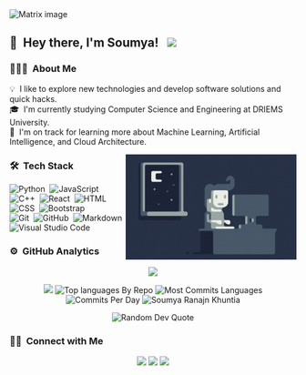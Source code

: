 
<img src="https://raw.githubusercontent.com/rodrigograca31/rodrigograca31/master/matrix.svg" alt="Matrix image"/>

## 👋 &nbsp;Hey there, I'm Soumya! &nbsp; <img src='https://img.shields.io/website?url=https%3A%2F%2Fsoumya-ranjan-khuntia.vercel.app%2F'/>


### 👨🏻‍💻 &nbsp;About Me 

💡 &nbsp;I like to explore new technologies and develop software solutions and quick hacks.\
🎓 &nbsp;I'm currently studying Computer Science and Engineering at DRIEMS University.\
🌱 &nbsp;I'm on track for learning more about Machine Learning, Artificial Intelligence, and Cloud Architecture.

<img alt="Coding" src="https://raw.githubusercontent.com/AVS1508/AVS1508/master/assets/Night-Coding.gif" align="right"/>

### 🛠 &nbsp;Tech Stack

![Python](https://img.shields.io/badge/-Python-333333?style=flat&logo=python)&nbsp;
![JavaScript](https://img.shields.io/badge/-JavaScript-333333?style=flat&logo=javascript)&nbsp;
![C++](https://img.shields.io/badge/-C++-333333?style=flat&logo=C%2B%2B&logoColor=00599C)&nbsp;
![React](https://img.shields.io/badge/-React-333333?style=flat&logo=react)&nbsp;
![HTML](https://img.shields.io/badge/-HTML-333333?style=flat&logo=HTML5)&nbsp;
![CSS](https://img.shields.io/badge/-CSS-333333?style=flat&logo=CSS3&logoColor=1572B6)&nbsp;
![Bootstrap](https://img.shields.io/badge/-Bootstrap-333333?style=flat&logo=bootstrap&logoColor=563D7C)\
![Git](https://img.shields.io/badge/-Git-333333?style=flat&logo=git)&nbsp;
![GitHub](https://img.shields.io/badge/-GitHub-333333?style=flat&logo=github)&nbsp;
![Markdown](https://img.shields.io/badge/-Markdown-333333?style=flat&logo=markdown)\
![Visual Studio Code](https://img.shields.io/badge/-Visual%20Studio%20Code-333333?style=flat&logo=visual-studio-code&logoColor=007ACC)&nbsp;


### ⚙️ &nbsp;GitHub Analytics

<p align="center">
  <img align='center' height="180em" src="https://github-readme-stats.vercel.app/api/top-langs/?username=soumya-khuntia&layout=compact&hide=css&theme=algolia" />
</p>
<p align='center'>
  <img height="180em" src="https://github-profile-summary-cards.vercel.app/api/cards/stats?username=soumya-khuntia&theme=2077" />
  <img src="https://github-profile-summary-cards.vercel.app/api/cards/repos-per-language?username=soumya-khuntia&theme=2077" height="180em" alt="Top languages By Repo"/>
  <img src="https://github-profile-summary-cards.vercel.app/api/cards/most-commit-language?username=soumya-khuntia&theme=2077&exclude=CSS" alt="Most Commits Languages"/>
  <img src="https://github-profile-summary-cards.vercel.app/api/cards/productive-time?username=soumya-khuntia&theme=2077&utcOffset=8" alt='Commits Per Day'/>
  <img src="https://github-profile-summary-cards.vercel.app/api/cards/profile-details?username=soumya-khuntia&theme=2077" alt='Soumya Ranajn Khuntia'/>
</p>

<p align="center">
  <img src="https://quotes-github-readme.vercel.app/api?type=horizontal&theme=algolia" alt="Random Dev Quote" />
</p>

### 🤝🏻 &nbsp;Connect with Me

<p align="center">
<a href="https://soumya-ranjan-khuntia.vercel.app"><img src="https://img.shields.io/badge/-soumya ranjan khuntia-3423A6?style=flat-square&logo=Google-Chrome&logoColor=white"/></a>
<a href="https://www.linkedin.com/in/soumya-ranjan-khuntia"><img src="https://img.shields.io/badge/-Soumya%20Ranjan%20Khuntia-0077B5?style=flat-square&logo=Linkedin&logoColor=white"/></a>
<a href="mailto:soumyaranjankhuntia82@gmail.com"><img src="https://img.shields.io/badge/-soumyaranjankhuntia82@gmail.com-D14836?style=flat-square&logo=Gmail&logoColor=white"/></a>
</p>


